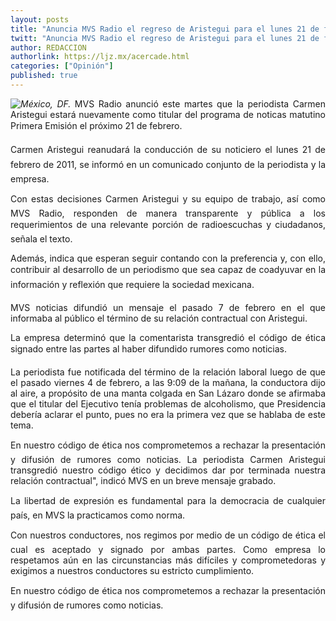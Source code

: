 ```yaml
---
layout: posts
title: "Anuncia MVS Radio el regreso de Aristegui para el lunes 21 de febrero "
twitt: "Anuncia MVS Radio el regreso de Aristegui para el lunes 21 de febrero "
author: REDACCION
authorlink: https://ljz.mx/acercade.html
categories: ["Opinión"]
published: true
---
```

<img src="http://ljz.mx/images/stories/aristegui3.jpg" border="0" style="float: left;" />

<p style="text-align: justify;">
  <em>México, DF.</em> MVS Radio anunció este martes que la periodista Carmen Aristegui estará nuevamente como titular del programa de noticas matutino Primera Emisión el próximo 21 de febrero.
</p>

<p style="text-align: justify;">
  Carmen Aristegui reanudará la conducción de su noticiero el lunes 21 de febrero de 2011, se informó en un comunicado conjunto de la periodista y la empresa.
</p>

<p style="text-align: justify;">
  Con estas decisiones Carmen Aristegui y su equipo de trabajo, así como MVS Radio, responden de manera transparente y pública a los requerimientos de una relevante porción de radioescuchas y ciudadanos, señala el texto.
</p>

<p style="text-align: justify;">
  Además, indica que esperan seguir contando con la preferencia y, con ello, contribuir al desarrollo de un periodismo que sea capaz de coadyuvar en la información y reflexión que requiere la sociedad mexicana.
</p>

<p style="text-align: justify;">
  MVS noticias difundió un mensaje el pasado 7 de febrero en el que informaba al público el término de su relación contractual con Aristegui.
</p>

<p style="text-align: justify;">
  La empresa determinó que la comentarista transgredió el código de ética signado entre las partes al haber difundido rumores como noticias.
</p>

<p style="text-align: justify;">
  La periodista fue notificada del término de la relación laboral luego de que el pasado viernes 4 de febrero, a las 9:09 de la mañana, la conductora dijo al aire, a propósito de una manta colgada en San Lázaro donde se afirmaba que el titular del Ejecutivo tenía problemas de alcoholismo, que Presidencia debería aclarar el punto, pues no era la primera vez que se hablaba de este tema.
</p>

<p style="text-align: justify;">
  En nuestro código de ética nos comprometemos a rechazar la presentación y difusión de rumores como noticias. La periodista Carmen Aristegui transgredió nuestro código ético y decidimos dar por terminada nuestra relación contractual", indicó MVS en un breve mensaje grabado.
</p>

<p style="text-align: justify;">
  La libertad de expresión es fundamental para la democracia de cualquier país, en MVS la practicamos como norma.
</p>

<p style="text-align: justify;">
  Con nuestros conductores, nos regimos por medio de un código de ética el cual es aceptado y signado por ambas partes. Como empresa lo respetamos aún en las circunstancias más difíciles y comprometedoras y exigimos a nuestros conductores su estricto cumplimiento.
</p>

<p style="text-align: justify;">
  En nuestro código de ética nos comprometemos a rechazar la presentación y difusión de rumores como noticias.
</p>
